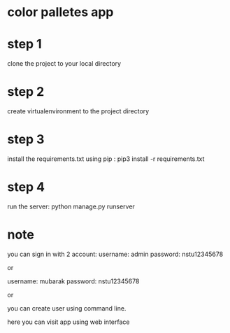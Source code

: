 # color palletes app
# step 1
clone the project to your local directory

# step 2
create virtualenvironment to the project directory

# step 3
install the requirements.txt using pip : pip3 install -r requirements.txt

# step 4
run the server: python manage.py runserver

# note
you can sign in with 2 account:
username: admin
password: nstu12345678

or

username: mubarak
password: nstu12345678

or

you can create user using command line.


here you can visit app using web interface
